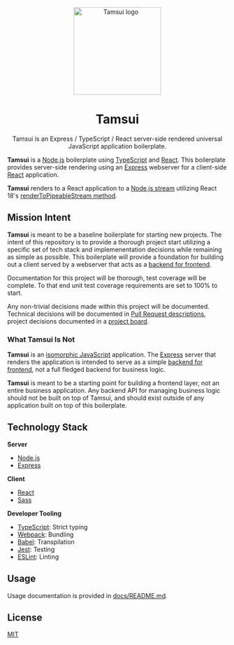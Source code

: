 <div align="center">
  <img width="200" height="auto" alt="Tamsui logo" src="./logo.webp" /><br/>
  <h1>Tamsui</h1>
  <p>
    Tamsui is an Express / TypeScript / React server-side rendered universal JavaScript application boilerplate.
  </p>
</div>

**Tamsui** is a [Node.js](https://nodejs.org/en) boilerplate using [TypeScript](https://www.typescriptlang.org/) and [React](https://react.dev/). This boilerplate provides server-side rendering using an [Express](https://expressjs.com/) webserver for a client-side [React](https://react.dev/) application.

**Tamsui** renders to a React application to a [Node.js stream](https://nodejs.org/api/stream.html) utilizing React 18's [renderToPipeableStream method](https://react.dev/reference/react-dom/server/renderToPipeableStream).

## Mission Intent
**Tamsui** is meant to be a baseline boilerplate for starting new projects. The intent of this repository is to provide a thorough project start utilizing a specific set of tech stack and implemenentation decisions while remaining as simple as possible. This boilerplate will provide a foundation for building out a client served by a webserver that acts as a [backend for frontend](https://learn.microsoft.com/en-us/azure/architecture/patterns/backends-for-frontends).

Documentation for this project will be thorough, test coverage will be complete. To that end unit test coverage requirements are set to 100% to start.

Any non-trivial decisions made within this project will be documented. Technical decisions will be documented in [Pull Request descriptions](https://github.com/chichiwang/tamsui/pulls?q=is%3Aclosed), project decisions documented in a [project board](https://github.com/users/chichiwang/projects/1).

### What Tamsui Is Not
**Tamsui** is an [isomorphic JavaScript](https://en.wikipedia.org/wiki/Isomorphic_JavaScript) application. The [Express](https://expressjs.com/) server that renders the application is intended to serve as a simple [backend for frontend](https://learn.microsoft.com/en-us/azure/architecture/patterns/backends-for-frontends), not a full fledged backend for business logic.

**Tamsui** is meant to be a starting point for building a frontend layer, not an entire business application. Any backend API for managing business logic should not be built on top of Tamsui, and should exist outside of any application built on top of this boilerplate.

## Technology Stack
**Server**
* [Node.js](https://nodejs.org/en)
* [Express](https://expressjs.com/)

**Client**
* [React](https://react.dev/)
* [Sass](https://sass-lang.com/)

**Developer Tooling**
* [TypeScript](https://www.typescriptlang.org/): Strict typing
* [Webpack](https://webpack.js.org/): Bundling
* [Babel](https://babeljs.io/): Transpilation
* [Jest](https://jestjs.io/): Testing
* [ESLint](https://eslint.org/): Linting

## Usage
Usage documentation is provided in [docs/README.md](docs/README.md).

## License
[MIT](./LICENSE)

